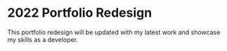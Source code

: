 # 2022 Portfolio Redesign

This portfolio redesign will be updated with my latest work and showcase my skills as a developer.
